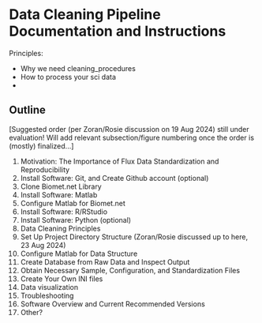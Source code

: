 # Data Cleaning Pipeline Documentation and Instructions

Principles:
-	Why we need cleaning_procedures
-	How to process your sci data
-	

## Outline

[Suggested order (per Zoran/Rosie discussion on 19 Aug 2024) still under evaluation! Will add relevant subsection/figure numbering once the order is (mostly) finalized...]

1. Motivation: The Importance of Flux Data Standardization and Reproducibility 
2. Install Software: Git, and Create Github account (optional)
3. Clone Biomet.net Library
4. Install Software: Matlab
5. Configure Matlab for Biomet.net
6. Install Software: R/RStudio
7. Install Software: Python (optional)
8. Data Cleaning Principles
9. Set Up Project Directory Structure (Zoran/Rosie discussed up to here, 23 Aug 2024)
10. Configure Matlab for Data Structure
11. Create Database from Raw Data and Inspect Output
12. Obtain Necessary Sample, Configuration, and Standardization Files
13. Create Your Own INI files
14. Data visualization
15. Troubleshooting
16. Software Overview and Current Recommended Versions
17. Other?


